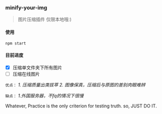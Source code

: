 ### minify-your-img
> 图片压缩插件 仅限本地哦:)

#### 使用
```
npm start
```

#### 目前进度
- [x] 压缩单文件夹下所有图片
- [ ] 压缩在线图片

`优点：`
*1. 压缩质量出类拔萃*
*2. 图像保真，压缩后与原图的差别肉眼难辨*

`缺点：`
*1.外国服务器，不fq的情况下很慢*

Whatever, Practice is the only criterion for testing truth. so, JUST DO IT.
